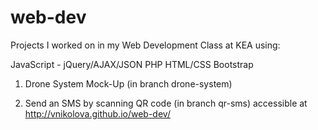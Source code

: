 # web-dev
Projects I worked on in my Web Development Class at KEA
using:

JavaScript - jQuery/AJAX/JSON
PHP
HTML/CSS
Bootstrap


1. Drone System Mock-Up (in branch drone-system)

2. Send an SMS by scanning QR code (in branch qr-sms)
accessible at http://vnikolova.github.io/web-dev/
